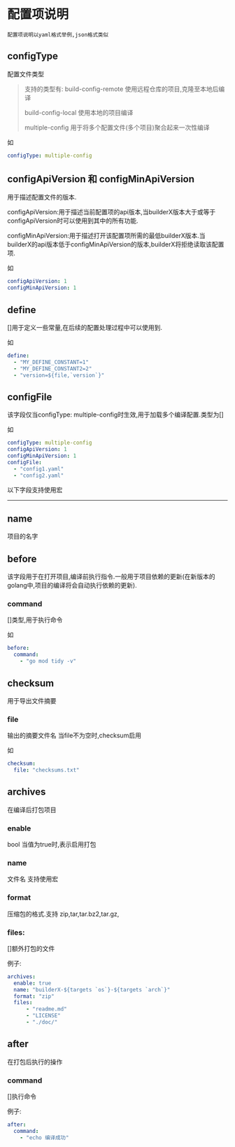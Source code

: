 # 配置项说明
    配置项说明以yaml格式举例,json格式类似

## configType

配置文件类型

> 支持的类型有:
> build-config-remote  使用远程仓库的项目,克隆至本地后编译
>
> build-config-local 使用本地的项目编译
>
> multiple-config  用于将多个配置文件(多个项目)聚合起来一次性编译

如

```yaml
configType: multiple-config
```

## configApiVersion 和 configMinApiVersion

用于描述配置文件的版本.

configApiVersion:用于描述当前配置项的api版本,当builderX版本大于或等于configApiVersion时可以使用到其中的所有功能.

configMinApiVersion:用于描述打开该配置项所需的最低builderX版本.当builderX的api版本低于configMinApiVersion的版本,builderX将拒绝读取该配置项.

如

```yaml
configApiVersion: 1
configMinApiVersion: 1
```

## define

[]用于定义一些常量,在后续的配置处理过程中可以使用到.

如

```yaml
define:
  - "MY_DEFINE_CONSTANT=1"
  - "MY_DEFINE_CONSTANT2=2"
  - "version=${file,`version`}" 
```


## configFile

该字段仅当configType: multiple-config时生效,用于加载多个编译配置.类型为[]

如

```yaml
configType: multiple-config
configApiVersion: 1
configMinApiVersion: 1
configFile:
  - "config1.yaml"
  - "config2.yaml"
```

以下字段支持使用宏

----


## name

项目的名字


## before

该字段用于在打开项目,编译前执行指令.一般用于项目依赖的更新(在新版本的golang中,项目的编译将会自动执行依赖的更新).

### command

[]类型,用于执行命令 

如

```yaml
before:
  command:
    - "go mod tidy -v"
```



## checksum

用于导出文件摘要

### file

输出的摘要文件名 当file不为空时,checksum启用

如

```yaml
checksum:
  file: "checksums.txt"
```



## archives

在编译后打包项目

### enable

bool 当值为true时,表示启用打包

### name

文件名 支持使用宏

### format

压缩包的格式.支持 zip,tar,tar.bz2,tar.gz,

### files:

[]额外打包的文件

例子:

```yaml
archives:
  enable: true
  name: "builderX-${targets `os`}-${targets `arch`}"
  format: "zip"
  files:
      - "readme.md"
      - "LICENSE"
      - "./doc/"
```



## after

在打包后执行的操作

### command

[]执行命令

例子:

```yaml
after:
  command:
    - "echo 编译成功"
```

